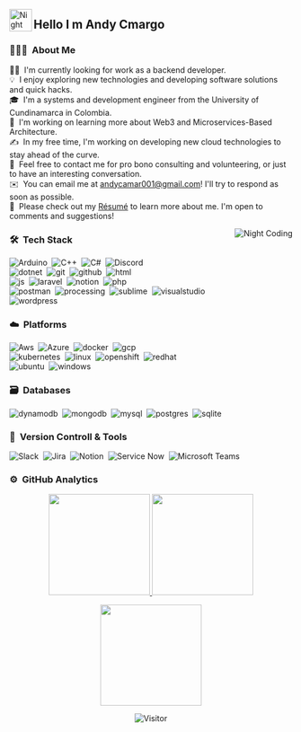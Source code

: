 

<img alt="Night Coding" src="./assets/Hand%20Wave.gif" width='40' align="left"/><h2 align="left">Hello I m Andy Cmargo </h2>

<!-- ## 👋 &nbsp;Hey there! I'm Aditya Kanoi -->

### 👨🏻‍💻 &nbsp;About Me

👨‍💻 &nbsp;I'm currently looking for work as a backend developer.\
💡 &nbsp;I enjoy exploring new technologies and developing software solutions and quick hacks.\
🎓 &nbsp;I'm a systems and development engineer from the University of Cundinamarca in Colombia.\
🌱 &nbsp;I'm working on learning more about Web3 and Microservices-Based Architecture.\
✍️ &nbsp;In my free time, I'm working on developing new cloud technologies to stay ahead of the curve.\
💬 &nbsp;Feel free to contact me for pro bono consulting and volunteering, or just to have an interesting conversation.\
✉️ &nbsp;You can email me at andycamar001@gmail.com! I'll try to respond as soon as possible.\
📄 &nbsp;Please check out my  [Résumé](https://drive.google.com/drive/folders/1VNPplr4W83ruWeBLjx4AekbI3nQDdGwA) to learn more about me. I'm open to comments and suggestions!



<img alt="Night Coding" src="https://github.com/Adam-pw/Adam-pw/blob/main/animation_500_kxa883sd.gif" align="right"/>

### 🛠 &nbsp;Tech Stack


![Arduino](https://skillicons.dev/icons?i=arduino)&nbsp;
![C++](https://skillicons.dev/icons?i=cpp)&nbsp;
![C#](https://skillicons.dev/icons?i=cs)&nbsp;
![Discord](https://skillicons.dev/icons?i=discord)&nbsp;\
![dotnet](https://skillicons.dev/icons?i=dotnet)&nbsp;
![git](https://skillicons.dev/icons?i=git)&nbsp;
![github](https://skillicons.dev/icons?i=github)&nbsp;
![html](https://skillicons.dev/icons?i=html)&nbsp;\
![js](https://skillicons.dev/icons?i=js)&nbsp;
![laravel](https://skillicons.dev/icons?i=laravel)&nbsp;
![notion](https://skillicons.dev/icons?i=notion)&nbsp;
![php](https://skillicons.dev/icons?i=php)&nbsp;\
![postman](https://skillicons.dev/icons?i=postman)&nbsp;
![processing](https://skillicons.dev/icons?i=processing)&nbsp;
![sublime](https://skillicons.dev/icons?i=sublime)&nbsp;
![visualstudio](https://skillicons.dev/icons?i=visualstudio)&nbsp;\
![wordpress](https://skillicons.dev/icons?i=wordpress)&nbsp;


### ☁️ &nbsp;Platforms
![Aws](https://skillicons.dev/icons?i=aws)&nbsp;
![Azure](https://skillicons.dev/icons?i=azure)&nbsp;
![docker](https://skillicons.dev/icons?i=docker)&nbsp;
![gcp](https://skillicons.dev/icons?i=gcp)&nbsp;\
![kubernetes](https://skillicons.dev/icons?i=kubernetes)&nbsp;
![linux](https://skillicons.dev/icons?i=linux)&nbsp;
![openshift](https://skillicons.dev/icons?i=openshift)&nbsp;
![redhat](https://skillicons.dev/icons?i=redhat)&nbsp;\
![ubuntu](https://skillicons.dev/icons?i=ubuntu)&nbsp;
![windows](https://skillicons.dev/icons?i=windows)&nbsp;


### 🗃 &nbsp;Databases

![dynamodb](https://skillicons.dev/icons?i=dynamodb)&nbsp;
![mongodb](https://skillicons.dev/icons?i=mongodb)&nbsp;
![mysql](https://skillicons.dev/icons?i=mysql)&nbsp;
![postgres](https://skillicons.dev/icons?i=postgres)&nbsp;
![sqlite](https://skillicons.dev/icons?i=sqlite)&nbsp;



### 🧰 &nbsp;Version Controll & Tools 

![Slack](https://img.shields.io/badge/Slack-4A154B?style=for-the-badge&logo=slack&logoColor=white)&nbsp;
![Jira](https://img.shields.io/badge/jira-%230A0FFF.svg?style=for-the-badge&logo=jira&logoColor=white)&nbsp;
![Notion](https://img.shields.io/badge/Notion-%23000000.svg?style=for-the-badge&logo=notion&logoColor=white)&nbsp;
![Service Now](https://img.shields.io/badge/Service%20Now-0078d7.svg?style=for-the-badge&logo=visual-studio-code&logoColor=white)&nbsp;
![Microsoft Teams](https://img.shields.io/badge/Microsoft%20Teams-512BD4.svg?style=for-the-badge&logo=Microsoft-teams&logoColor=white)&nbsp;


### ⚙️ &nbsp;GitHub Analytics

<p align="center">
  <a href="https://github.com/AndyCamargo/AndyCamargo">
    <img height="180em" src="https://github-readme-stats-eight-theta.vercel.app/api?username=AndyCamargo&show_icons=true&theme=algolia&include_all_commits=true&count_private=true"/>
  </a>
  <a href="https://github.com/AndyCamargo/AndyCamargo">
    <img height="180em" src="https://github-readme-stats-eight-theta.vercel.app/api/top-langs/?username=AndyCamargo&layout=compact&langs_count=10&theme=algolia"/>
  </a>
</p>

<p align="center">
  <img height="180em" src="https://github-readme-streak-stats.herokuapp.com/?user=AndyCamargo&theme=dark&hide_border=true"/>
</p>


<div align="center">
  
 ![Visitor](https://visitor-badge.laobi.icu/badge?page_id=AndyCamargo.repoName)
 
</div>

